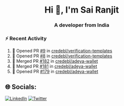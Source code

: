 <h1 align="center">Hi 👋, I'm Sai Ranjit</h1>
<h3 align="center">A developer from India</h3>

### :zap: Recent Activity

<!--START_SECTION:activity-->
1. 💪 Opened PR [#9](https://github.com/credebl/verification-templates/pull/9) in [credebl/verification-templates](https://github.com/credebl/verification-templates)
2. 💪 Opened PR [#8](https://github.com/credebl/verification-templates/pull/8) in [credebl/verification-templates](https://github.com/credebl/verification-templates)
3. 🎉 Merged PR [#182](https://github.com/credebl/adeya-wallet/pull/182) in [credebl/adeya-wallet](https://github.com/credebl/adeya-wallet)
4. 🎉 Merged PR [#181](https://github.com/credebl/adeya-wallet/pull/181) in [credebl/adeya-wallet](https://github.com/credebl/adeya-wallet)
5. 💪 Opened PR [#179](https://github.com/credebl/adeya-wallet/pull/179) in [credebl/adeya-wallet](https://github.com/credebl/adeya-wallet)
<!--END_SECTION:activity-->

## 🌐 Socials:
[![LinkedIn](https://img.shields.io/badge/LinkedIn-%230077B5.svg?logo=linkedin&logoColor=white)](https://linkedin.com/in/sairanjit) [![Twitter](https://img.shields.io/badge/Twitter-%231DA1F2.svg?logo=Twitter&logoColor=white)](https://twitter.com/sairanjit_) 
